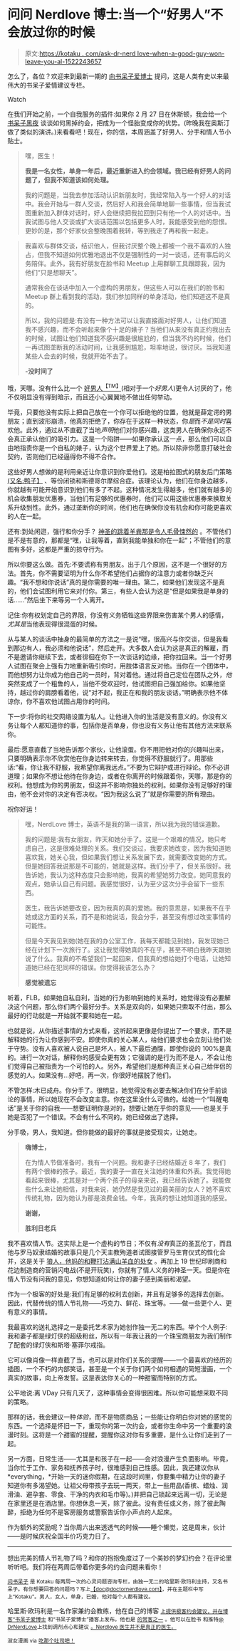 # 问问 Nerdlove 博士:当一个“好男人”不会放过你的时候

> 原文:[https://kotaku . com/ask-dr-nerd love-when-a-good-guy-won-leave-you-al-1522243657](https://kotaku.com/ask-dr-nerdlove-when-a-nice-guy-wont-leave-you-al-1522243657)

怎么了，各位？欢迎来到最新一期的 [向书呆子爱博士](http://kotaku.com/askdrnerdlove) 提问，这是人类有史以来最伟大的书呆子爱情建议专栏。

Watch

在我们开始之前，一个自我服务的插件:如果你 2 月 27 日在休斯顿，我会给一个 [书呆子黑夜](http://nerdnite.com/) 谈谈如何黑掉约会，把成为一个怪胎变成你的优势。(昨晚我在奥斯汀做了类似的演讲。)来看看吧！现在，你的信，本周涵盖了好男人、分手和情人节小贴士。

> 嘿，医生！
> 
> **我是一名女性，单身一年后，最近重新进入约会领域。我已经有好男人的问题了，但我不知道该如何处理。**
> 
> 我的问题是，当我去参加活动认识新朋友时，我经常陷入与一个好人的对话中。我会开始与一群人交谈，然后好人和我会简单地聊一些事情，但当我试图重新加入群体对话时，好人会继续把我拉回到只有他一个人的对话中。当我试图与他人交谈或扩大谈话范围以包括更多人时，我能感受到他的怨恨。更妙的是，那个好家伙会整晚围着我转，等到我走了再和我一起走。

> 我喜欢与群体交谈，结识他人，但我讨厌整个晚上都被一个我不喜欢的人独占，但我不知道如何优雅地退出不仅是强制性的一对一谈话，还有事后的义务陪伴。此外，我有好朋友在脸书和 Meetup 上用群聊工具跟踪我，因为他们“只是想聊天”。
> 
> 通常我会在谈话中加入一个虚构的男朋友，但这些人可以在我们的脸书和 Meetup 群上看到我的活动，我们参加同样的单身活动，他们知道这不是真的。
> 
> 所以，我的问题是:有没有一种方法可以让我直接面对好男人，让他们知道我不感兴趣，而不会听起来像个十足的婊子？当他们从来没有真正约我出去的时候，试图让他们知道我不感兴趣是很尴尬的，但当我不约的时候，他们一再试图垄断我的活动时间，让我感到尴尬，坦率地说，很讨厌。当我知道某些人会去的时候，我就开始不去了。
> 
> **-没时间了**

哦，天哪。没有什么比一个 [好男人<sup>【TM】</sup>](http://www.doctornerdlove.com/2012/12/problem-nice-guys/)(相对于一个*好男人*)更令人讨厌的了，他不仅明显没有得到暗示，而且还小心翼翼地不做出任何举动。

毕竟，只要他没有实际上把自己放在一个你可以拒绝他的位置，他就是薛定谔的男朋友；直到波形崩溃，他真的拒绝了，你存在于这样一种状态，你*是*而*不是同时*喜欢他。此外，通过从不直截了当地*声明*他们对你感兴趣，这类男人在确保你永远不会真正承认他们的吸引力。这是一个陷阱——如果你承认这一点，那么他们可以自由地指责你是一个自私的婊子，认为这个世界爱上了她。所以除非你愿意打破社会契约，否则他们已经逼得你不得不合作。

这些好男人想做的是利用亲近让你意识到你爱他们。这是柏拉图式的朋友后门策略 [(又名:鸭子】](http://www.doctornerdlove.com/2012/08/learn-from-this-pretty-in-pink/) 、等份闭锁和斯德哥尔摩综合症。该理论认为，他们在你身边越多，你就越有可能开始意识到他们有多了不起。这种情况发生得越多，他们就有越多的机会收集朋友优惠券，当他们有足够的优惠券时，他们可以用这些优惠券来换取关系升级到性。此外，通过垄断你的时间，他们也在确保你没有机会和你可能更喜欢的人在一起。

还有:到处闲逛，强行和你分手？ [神圣的跳着羊粪那是令人毛骨悚然的](http://www.doctornerdlove.com/2011/12/dont-be-a-creeper/) 。不管他们是不是有意的，那都是“嘿，让我等着，直到我能单独和你在一起”；不管他们的意图有多好，这都是严重的掠夺行为。

所以你要这么做。首先:不要谎称有男朋友。出于几个原因，这不是一个很好的方法。首先，你不需要证明为什么你不希望他们占据你的注意力或者你缺乏兴趣。“我不想和你说话”真的是你需要的唯一理由。第二，如果他们发现这不是真的，他们会试图利用它来对付你。第三，有些人会认为这是“但是如果我是单身的话……”然后坐下来等另一个人离开。

记住:你有权划定自己的界限，你没有义务牺牲这些界限来伤害某个男人的感情，*尤其是*当他表现得很混蛋的时候。

从与某人的谈话中抽身的最简单的方法之一是说“嘿，很高兴与你交谈，但是我看到那边有人，我必须和他说话”，然后走开。大多数人会认为这是真正的解雇，而不是邀请你继续下去，或者徘徊在你下一次谈话的边缘，把你拉回来。当一个好男人试图在聚会上强有力地重新吸引你时，用肢体语言反对他。当你在一个团体中，而他想努力让你成为他自己的一员时，背对着他。通过将自己定位在团队之外，*他*突然变成了一个粗鲁的人，当他不受欢迎时，他试图把自己强加给你。如果他坚持，越过你的肩膀看着他，说“对不起，我正在和我的朋友谈话。”明确表示他不体谅你，你不喜欢他试图占用你的时间。

下一步:将你的社交网络设置为私人。让他进入你的生活是没有意义的。你没有义务让每个人都知道你的事，包括你是否单身，你也没有义务让他有其他方法来联系你。

最后:愿意直截了当地告诉那个家伙，让他滚蛋。你不用把他对你的兴趣叫出来，只要明确表示你不欣赏他在你身边转来转去，你觉得不舒服就行了。用那些话:“看，你让我不舒服，我希望你离我远点。”不要为它辩护或进行辩论。你不必讲道理；如果你不想让他待在你身边，或者在你离开的时候跟着你，天哪，那是你的权利。他想成为你的男朋友，但这并不影响你独处的权利。如果你没有足够好的理由，他不会对你的决定有否决权。“因为我这么说了”就是你需要的所有理由。

祝你好运！

> 嘿，NerdLove 博士，英语不是我的第一语言，所以我为我的错误道歉。
> 
> 我的问题是:我有女朋友，昨天和她分手了。这是一个艰难的情况，她只考虑自己，这是很难处理的关系。我们交谈过，我要求她改变，因为我知道她喜欢我，她关心我，但如果我们想让关系发展下去，就需要改变她的方式。但是她回答我说那是不可能的，她就是这样。我们分手了，但关系很好。我告诉她，我认为这种态度只会影响她，我真的希望她努力改变。她同意我的观点，她承认自己有问题。我感觉很好，认为至少这次分手会留下一些东西。
> 
> 医生，我告诉她要改变，因为我真的真的爱她。我的意思是，如果我不在乎她或这方面的关系，而不是和她说话，我会分手，甚至没有想过改变事情的可能性。
> 
> 但是今天我见到她(她在我的办公室工作，我每天都能见到她)，我发现她已经在计划下一次旅行了。这让我觉得她真的不在乎，甚至不明白我昨天跟她说了什么。我真的不希望我们一起回来，但我真的想给她打个电话，让她知道她已经在犯同样的错误。你觉得我该怎么办？
> 
> **感觉被遗忘**

听着，FLB，如果她自私自利，当她的行为影响到她的关系时，她觉得没有必要解决这个问题，那么你们两个最好分手。关系是双向的，如果她只索取不付出，那么最好的行动就是一开始就不要和她在一起。

也就是说，从你描述事情的方式来看，这听起来更像是你提出了一个要求，而不是解释她的行为让你感到不安。即使你真的关心某人，给他们要求也会立刻让他们处于守势。没有人喜欢被人说自己是坏人，被人下最后通牒，即使你说的 100%是真的。进行一次对话，解释你的感受会更有效；它强调的是行为而不是人，不会让他们觉得自己被指责为一个可怕的人。另外，希望他们是那种真正关心自己给伴侣的感觉的人。如果没有…好吧，再一次，你很好地摆脱了他们。

不管怎样:木已成舟。你分手了。很明显，她觉得没有必要去解决你们在分手前谈论的事情，所以她现在不会改变主意。你在这里没什么可做的。给她一个“叫醒电话”是关于你的自我——想要证明你是对的，想要让她在乎你的意见——也是关于她是否犯了一个错误。不会有什么不同的。她已经做出了选择。

分手吸，男人，我知道。但你能做的最好的事就是接受现实，让她走。

> **嗨博士，**
> 
> 在为情人节做准备时，我有一个问题。我和妻子已经结婚近 8 年了，我们有两个很棒的孩子。最近，我的妻子一直在关注她的体重和外表。我觉得她看起来很棒，尤其是对一个两个孩子的母亲来说，我已经告诉她了。我能做些什么来让她相信，对我来说，她仍然是我见过的最美丽的女人？她不喜欢传统礼物，因为她认为那是浪费金钱。今年，我真的想让她知道我的感受。
> 
> **谢谢，**
> 
> **胜利日老兵**

我不喜欢情人节。这实际上是一个虚构的节日；不仅有*没有*真正的圣瓦伦丁，而且他与罗马奴隶结婚的故事只是几个天主教殉道者试图接管罗马生育仪式的性化合并，这是关于 [狼人，他妈的和鞭打沾满山羊血的处女](http://www.doctornerdlove.com/2012/02/survive-valentines-day/) 。再加上 19 世纪印刷商和花边制造商的营销闪电战(不是开玩笑)，你就有了情人义务的神圣一天。但是你在情人节没有问我的意见，你想知道如何让你的妻子感到美丽和渴望。

作为一个极客的好处是:我们有足够的权利去创新，并且有足够多的选择去创新。因此，代替传统的情人节礼物——巧克力、鲜花、珠宝等。——做一些更个人、更有意义的事情。

我最喜欢的送礼选择之一是委托艺术家为她创作独一无二的东西。举个个人例子:我和妻子都是绿灯侠的超级粉丝，所以有一年我让我的一个珠宝商朋友为我们制作了配套的绿灯侠和斯塔·塞菲尔戒指。

它可以像肖像一样直截了当，也可以是对你们关系的提醒——一个最喜欢的经历的插图，一个不朽的内部笑话，甚至是一个关于你们两个如何相遇的简短漫画，一个真实的故事，向上帝发誓。这是表达你关心的一种甜蜜而特别的方式。

公平地说:离 VDay 只有几天了，这种事情会变得很困难。所以你可能想采取不同的策略。

那样的话，我会建议一种*体验*，而不是物质商品；一些能让你明白你对她的感觉的东西。一个选择是怀旧一下，重现你的第一次约会，或者你生命中另一个重要的浪漫时刻。这将是一个甜蜜的提醒，提醒你这对你有多重要，是什么让你们走到了一起。

另一方面，日常生活——尤其是和孩子在一起——会对浪漫产生负面影响。毕竟，当你忙于工作、家务和抚养孩子时，很难感到自己性感。因此，我还建议你从 *everything，*开始一天的迷你假期，在这段时间里，你要集中精力让你的妻子知道你有多渴望她。让祖父母带孩子去玩一两天，带上一些用品(香槟、蜡烛、润滑油、避孕套、零食、干净的内衣和毛巾等)。)并把自己锁起来远离一切，无论是在家里还是在酒店里。你想休息一天，除了彼此。没有责任或义务，除了彼此陶醉，拒绝为任何不是客房服务或警察告诉你小声点的人起床。

作为额外的奖励呢？当你周六出来透透气的时候——睡个懒觉，这是周末，伙计——是时候庆祝全国半价巧克力日了。

* * *

想出完美的情人节礼物了吗？和你的抱抱兔度过了一个美妙的梦幻约会？在评论里听听吧。我们将在两周后带着你更多的约会问题来看你！

[<small>问书呆子</small>](http://kotaku.com/askdrnerdlove) <small>是 Kotaku 每两周一次的心灵问题咨询专栏，由独一无二的哈里斯·欧玛利主持，又名书呆子。有你想要回答的问题吗？写上</small>[<small>【doc@doctornerdlove.com】</small>](mailto:doc@doctornerdlove.com)<small>，并在主题栏中写上“Kotaku”。男人，女人，单身，已婚，他对每个人都有建议。</small>

哈里斯·欧玛利是一名作家兼约会教练，他在自己的博客 [<small>上提供极客约会建议，并在博客“书呆子爱博士</small>](http://www.doctornerdlove.com/) <small>和“书呆子爱博士”播客上发布。他也是</small> [<small>的常客之一</small>](http://oneofus.net/) <small>。他可以在脸书</small> <small>和推特</small>[<small>@ DrNerdLove</small>](http://twitter.com/DrNerdLove)<small>上找到调剂点心和建议</small> [<small>。Nerdlove 医生并不是真正的医生。</small>](http://facebook.com/DrNerdLove)

<small>淑女漫画 via</small> [<small>吃那个吐司吧！</small>](http://eatthattoast.com/comic/m-lady/)
